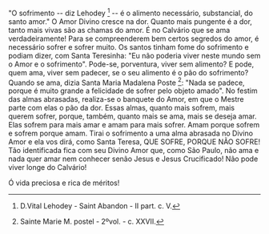 "O sofrimento -- diz Lehodey [^1] -- é o alimento necessário, substancial, do santo amor." O Amor Divino cresce na dor. Quanto mais pungente é a dor, tanto mais vivas são as chamas do amor. É no Calvário que se ama verdadeiramente! Para se compreenderem bem certos segredos do amor, é necessário sofrer e sofrer muito. Os santos tinham fome do sofrimento e podiam dizer, com Santa Teresinha: "Eu não poderia viver neste mundo sem o Amor e o sofrimento". Pode-se, porventura, viver sem alimento? E pode, quem ama, viver sem padecer, se o seu alimento é o pão do sofrimento? Quando se ama, dizia Santa Maria Madalena Poste [^2]: "Nada se padece, porque é muito grande a felicidade de sofrer pelo objeto amado". No festim das almas abrasadas, realiza-se o banquete do Amor, em que o Mestre parte com elas o pão da dor. Essas almas, quanto mais sofrem, mais querem sofrer, porque, também, quanto mais se ama, mais se deseja amar. Elas sofrem para mais amar e amam para mais sofrer. Amam porque sofrem e sofrem porque amam. Tirai o sofrimento a uma alma abrasada no Divino Amor e ela vos dirá, como Santa Teresa, QUE SOFRE, PORQUE NÃO SOFRE! Tão identificada fica com seu Divino Amor que, como São Paulo, não ama e nada quer amar nem conhecer senão Jesus e Jesus Crucificado! Não pode viver longe do Calvário!

Ó vida preciosa e rica de méritos!

[^1]: D.Vital Lehodey - Saint Abandon - II part. c. V.
[^2]: Sainte Marie M. postel - 2ºvol. - c. XXVII.
